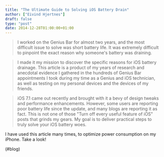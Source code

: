 ```yaml
---
title: "The Ultimate Guide to Solving iOS Battery Drain"
author: ["Eivind Hjertnes"]
draft: false
type: "post"
date: 2014-12-28T01:00:00+01:00
---
```


> I worked on the Genius Bar for almost two years, and the most
> difficult issue to solve was short battery life. It was extremely
> difficult to pinpoint the exact reason why someone's battery was
> draining.

<!--quoteend-->

> I made it my mission to discover the specific reasons for iOS battery
> drainage. This article is a product of my years of research and
> anecdotal evidence I gathered in the hundreds of Genius Bar
> appointments I took during my time as a Genius and iOS technician, as
> well as testing on my personal devices and the devices of my friends.

<!--quoteend-->

> iOS 7.1 came out recently and brought with it a bevy of design tweaks
> and performance enhancements. However, some users are reporting poor
> battery life since the update, and many blogs are reporting it as
> fact. This is not one of those "Turn off every useful feature of iOS"
> posts that grinds my gears. My goal is to deliver practical steps to
> truly solve your iOS battery woes.

I have used this article many times, to optimize power consumption on my
iPhone. Take a look!

(#blog)
